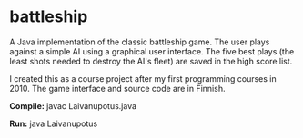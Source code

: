 # battleship
A Java implementation of the classic battleship game. The user plays against a simple AI using a graphical user interface. The five best plays (the least shots needed to destroy the AI's fleet) are saved in the high score list.

I created this as a course project after my first programming courses in 2010. The game interface and source code are in Finnish.

**Compile:**
javac Laivanupotus.java

**Run:**
java Laivanupotus
